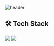 ![header](https://capsule-render.vercel.app/api?type=waving&color=5b5b5b&height=300&section=header&text=Shoot%20for%20the%20Moon%20🌕&fontSize=60&desc=At%20least,%20it'll%20remain%20as%20a%20Star✨&descSize=30&descAlignY=65&fontColor=ffffff)

## 🛠 Tech Stack
<img src="https://img.shields.io/badge/-HTML5-E34F26?style=flat&logo=HTML5&logoColor=white"/>
<img src="https://img.shields.io/badge/-CSS3-1572B6?style=flat&logo=CSS3&logoColor=white"/>
